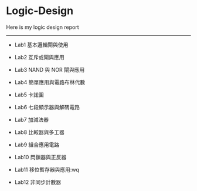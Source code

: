 # Logic-Design
Here is my logic design report

---

- Lab1 基本邏輯閘與使用

- Lab2 互斥或閘與應用

- Lab3 NAND 與 NOR 閘與應用

- Lab4 簡單應用與電路布林代數

- Lab5 卡諾圖

- Lab6 七段顯示器與解碼電路

- Lab7 加減法器

- Lab8 比較器與多工器

- Lab9 組合應用電路

- Lab10 閂鎖器與正反器

- Lab11 移位暫存器與應用:wq

- Lab12 非同步計數器
